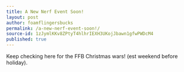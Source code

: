 ```yaml
---
title: A New Nerf Event Soon!
layout: post
author: foamflingersbucks
permalink: /a-new-nerf-event-soon!/
source-id: 1zJymlKKv8ZPtyT4hlhrIEXH3UKojJbawn1gfwPWDcM4
published: true
---
```

Keep checking here for the FFB Christmas wars! (est weekend before holiday).

